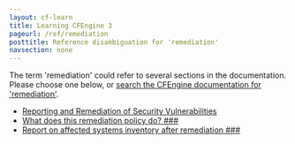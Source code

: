 ```yaml
---
layout: cf-learn
title: Learning CFEngine 3
pageurl: /ref/remediation
posttitle: Reference disambiguation for 'remediation'
navsection: none
---
```


The term 'remediation' could refer to several sections in the documentation. Please choose one below, or
[search the CFEngine documentation for 'remediation'](http://docs.cfengine.com/latest/search.html?q=remediation).

- [Reporting and Remediation of Security Vulnerabilities](http://docs.cfengine.com/latest/examples-tutorials-report_inventory_remediate_sec_vulnerabilities.html#reporting-and-remediation-of-security-vulnerabilities)
- [What does this remediation policy do? \#\#\#](http://docs.cfengine.com/latest/examples-tutorials-report_inventory_remediate_sec_vulnerabilities.html#what-does-this-remediation-policy-do?-###)
- [Report on affected systems inventory after remediation \#\#\#](http://docs.cfengine.com/latest/examples-tutorials-report_inventory_remediate_sec_vulnerabilities.html#report-on-affected-systems-inventory-after-remediation-###)
